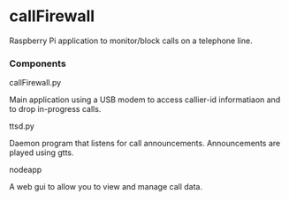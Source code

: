 # callFirewall
Raspberry Pi application to monitor/block calls on a telephone line.

### Components

callFirewall.py

Main application using a USB modem to access callier-id informatiaon and to drop in-progress calls.

ttsd.py

Daemon program that listens for call announcements. Announcements are played using gtts.

nodeapp

A web gui to allow you to view and manage call data.
